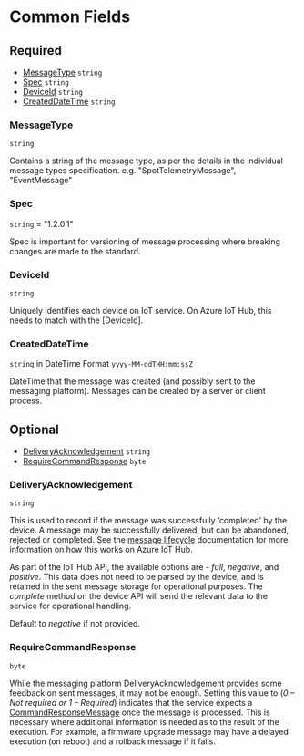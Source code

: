 # Common Fields

## Required

* [MessageType](#messagetype) ```string```
* [Spec](#spec) ```string```
* [DeviceId](#deviceid) ```string```
* [CreatedDateTime](#createddatetime) ```string```

### MessageType
```string``` 

Contains a string of the message type, as per the details in the individual message types specification. e.g. "SpotTelemetryMessage", "EventMessage"
### Spec
```string``` = "1.2.0.1"

Spec is important for versioning of message processing where breaking changes are made to the standard.
### DeviceId
```string``` 

Uniquely identifies each device on IoT service. On Azure IoT Hub, this needs to match with the [DeviceId]. 

### CreatedDateTime
```string``` in DateTime Format ```yyyy-MM-ddTHH:mm:ssZ```

DateTime that the message was created (and possibly sent to the messaging platform). Messages can be created by a server or client process.

## Optional

* [DeliveryAcknowledgement](#deliveryacknowledgement) ```string```
* [RequireCommandResponse](#requirecommandResponse) ```byte```

### DeliveryAcknowledgement
```string``` 

This is used to record if the message was successfully ‘completed’ by the device. A message may be successfully delivered, but can be abandoned, rejected or completed. See the [message lifecycle](https://docs.microsoft.com/en-us/azure/iot-hub/iot-hub-devguide-messages-c2d) documentation for more information on how this works on Azure IoT Hub.

As part of the IoT Hub API, the available options are - _full_, _negative_, and _positive_. This data does not need to be parsed by the device, and is retained in the sent message storage for operational purposes. The _complete_ method on the device API will send the relevant data to the service for operational handling.

Default to _negative_ if not provided.

### RequireCommandResponse
```byte``` 

While the messaging platform DeliveryAcknowledgement provides some feedback on sent messages, it may not be enough. Setting this value to (_0 – Not required or 1 – Required_) indicates that the service expects a [CommandResponseMessage](../01-DeviceToCloud/CommandResponseMessage) once the message is processed. This is necessary where additional information is needed as to the result of the execution. For example, a firmware upgrade message may have a delayed execution (on reboot) and a rollback message if it fails.